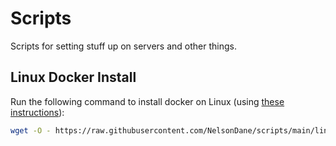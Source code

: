 # Scripts
Scripts for setting stuff up on servers and other things.

## Linux Docker Install
Run the following command to install docker on Linux (using [these instructions](https://docs.docker.com/engine/installation/linux/docker-ce/ubuntu/)):

```bash
wget -O - https://raw.githubusercontent.com/NelsonDane/scripts/main/linux_docker_install.sh | bash
```
